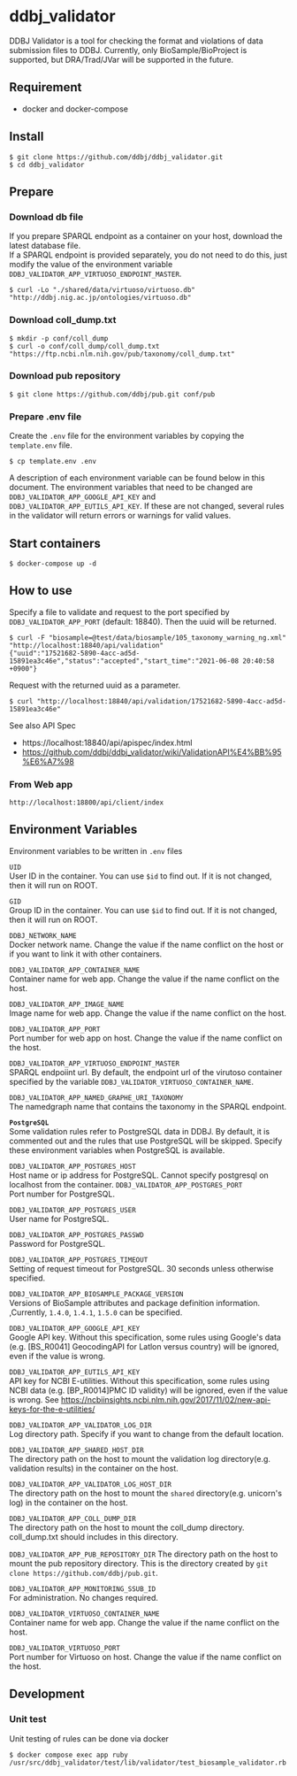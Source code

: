 # ddbj_validator
DDBJ Validator is a tool for checking the format and violations of data submission files to DDBJ. Currently, only BioSample/BioProject is supported, but DRA/Trad/JVar will be supported in the future.

## Requirement
* docker and docker-compose

## Install
```
$ git clone https://github.com/ddbj/ddbj_validator.git
$ cd ddbj_validator
```

## Prepare
### Download db file
If you prepare SPARQL endpoint as a container on your host, download the latest database file.  
If a SPARQL endpoint is provided separately, you do not need to do this, just modify the value of the environment variable `DDBJ_VALIDATOR_APP_VIRTUOSO_ENDPOINT_MASTER`.
```
$ curl -Lo "./shared/data/virtuoso/virtuoso.db" "http://ddbj.nig.ac.jp/ontologies/virtuoso.db"
```
### Download coll_dump.txt
```
$ mkdir -p conf/coll_dump
$ curl -o conf/coll_dump/coll_dump.txt "https://ftp.ncbi.nlm.nih.gov/pub/taxonomy/coll_dump.txt"
```

### Download pub repository
```
$ git clone https://github.com/ddbj/pub.git conf/pub
```

### Prepare .env file
Create the `.env` file for the environment variables by copying the `template.env` file.
```
$ cp template.env .env
```
A description of each environment variable can be found below in this document.
The environment variables that need to be changed are `DDBJ_VALIDATOR_APP_GOOGLE_API_KEY` and `DDBJ_VALIDATOR_APP_EUTILS_API_KEY`. If these are not changed, several rules in the validator will return errors or warnings for valid values.

## Start containers
```
$ docker-compose up -d
```

## How to use
Specify a file to validate and request to the port specified by `DDBJ_VALIDATOR_APP_PORT` (default: 18840). Then the uuid will be returned.
```
$ curl -F "biosample=@test/data/biosample/105_taxonomy_warning_ng.xml" "http://localhost:18840/api/validation"
{"uuid":"17521682-5890-4acc-ad5d-15891ea3c46e","status":"accepted","start_time":"2021-06-08 20:40:58 +0900"}
```
Request with the returned uuid as a parameter.
```
$ curl "http://localhost:18840/api/validation/17521682-5890-4acc-ad5d-15891ea3c46e"
```
See also API Spec  
* https://localhost:18840/api/apispec/index.html
* https://github.com/ddbj/ddbj_validator/wiki/ValidationAPI%E4%BB%95%E6%A7%98

### From Web app
```
http://localhost:18800/api/client/index
```
## Environment Variables
Environment variables to be written in `.env` files

`UID`  
User ID in the container. You can use `$id` to find out. If it is not changed, then it will run on ROOT.

`GID`  
Group ID in the container. You can use `$id` to find out. If it is not changed, then it will run on ROOT.

`DDBJ_NETWORK_NAME`  
Docker network name. Change the value if the name conflict on the host or if you want to link it with other containers.

`DDBJ_VALIDATOR_APP_CONTAINER_NAME`  
Container name for web app. Change the value if the name conflict on the host.  

`DDBJ_VALIDATOR_APP_IMAGE_NAME`  
Image name for web app. Change the value if the name conflict on the host.  

`DDBJ_VALIDATOR_APP_PORT`  
Port number for web app on host. Change the value if the name conflict on the host.  

`DDBJ_VALIDATOR_APP_VIRTUOSO_ENDPOINT_MASTER`  
SPARQL endpoiint url.  By default, the endpoint url of the virutoso container specified by the variable `DDBJ_VALIDATOR_VIRTUOSO_CONTAINER_NAME`.  

`DDBJ_VALIDATOR_APP_NAMED_GRAPHE_URI_TAXONOMY`  
The namedgraph name that contains the taxonomy in the SPARQL endpoint.

**`PostgreSQL`**  
Some validation rules refer to PostgreSQL data in DDBJ.  By default, it is commented out and the rules that use PostgreSQL will be skipped. Specify these environment variables when PostgreSQL is available.

`DDBJ_VALIDATOR_APP_POSTGRES_HOST`  
Host name or ip address for PostgreSQL. Cannot specify postgresql on localhost from the container.
`DDBJ_VALIDATOR_APP_POSTGRES_PORT`  
Port number for PostgreSQL.

`DDBJ_VALIDATOR_APP_POSTGRES_USER`  
User name for PostgreSQL.

`DDBJ_VALIDATOR_APP_POSTGRES_PASSWD`  
Password for PostgreSQL.

`DDBJ_VALIDATOR_APP_POSTGRES_TIMEOUT`  
Setting of request timeout for PostgreSQL. 30 seconds unless otherwise specified.

`DDBJ_VALIDATOR_APP_BIOSAMPLE_PACKAGE_VERSION`  
Versions of BioSample attributes and package definition information. ,Currently, `1.4.0`, `1.4.1`, `1.5.0` can be specified.

`DDBJ_VALIDATOR_APP_GOOGLE_API_KEY`  
Google API key.  Without this specification, some rules using Google's data (e.g. [BS_R0041] GeocodingAPI for Latlon versus country) will be ignored, even if the value is wrong.

`DDBJ_VALIDATOR_APP_EUTILS_API_KEY`  
API key for NCBI E-utilities. Without this specification, some rules using NCBI data (e.g. [BP_R0014]PMC ID validity) will be ignored, even if the value is wrong. See https://ncbiinsights.ncbi.nlm.nih.gov/2017/11/02/new-api-keys-for-the-e-utilities/

`DDBJ_VALIDATOR_APP_VALIDATOR_LOG_DIR`  
Log directory path. Specify if you want to change from the default location.

`DDBJ_VALIDATOR_APP_SHARED_HOST_DIR`  
The directory path on the host to mount the validation log directory(e.g. validation results) in the container on the host.

`DDBJ_VALIDATOR_APP_VALIDATOR_LOG_HOST_DIR`  
The directory path on the host to mount the `shared` directory(e.g. unicorn's log) in the container on the host.

`DDBJ_VALIDATOR_APP_COLL_DUMP_DIR`  
The directory path on the host to mount the coll_dump directory. coll_dump.txt should includes in this directory.

`DDBJ_VALIDATOR_APP_PUB_REPOSITORY_DIR`
The directory path on the host to mount the pub repository directory. This is the directory created by `git clone https://github.com/ddbj/pub.git`.

`DDBJ_VALIDATOR_APP_MONITORING_SSUB_ID`  
For administration. No changes required.

`DDBJ_VALIDATOR_VIRTUOSO_CONTAINER_NAME`  
Container name for web app. Change the value if the name conflict on the host.

`DDBJ_VALIDATOR_VIRTUOSO_PORT`  
Port number for Virtuoso on host. Change the value if the name conflict on the host.


## Development
### Unit test
Unit testing of rules can be done via docker
```
$ docker compose exec app ruby /usr/src/ddbj_validator/test/lib/validator/test_biosample_validator.rb
```